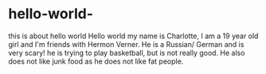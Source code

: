 # hello-world-
this is about hello world 
Hello world my name is Charlotte, I am a 19 year old girl and I'm friends with Hermon Verner. He is a Russian/ German and is very scary!
he is trying to play basketball, but is not really good. He also does not like junk food as he does not like fat people. 
